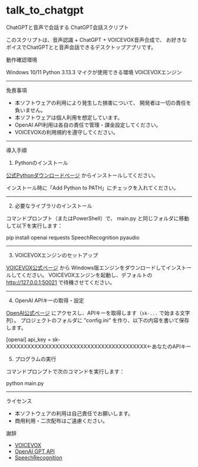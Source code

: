 # talk_to_chatgpt
ChatGPTと音声で会話する
ChatGPT会話スクリプト

このスクリプトは、音声認識 + ChatGPT + VOICEVOX音声合成で、
お好きなボイスでChatGPTとと音声会話できるデスクトップアプリです。


動作確認環境

Windows 10/11
Python 3.13.3
マイクが使用できる環境
VOICEVOXエンジン

---

免責事項

* 本ソフトウェアの利用により発生した損害について、
  開発者は一切の責任を負いません。
* 本ソフトウェアは個人利用を想定しています。
* OpenAI API利用は各自の責任で管理・課金設定してください。
* VOICEVOXの利用規約を遵守してください。

---

導入手順

1. Pythonのインストール

[公式Pythonダウンロードページ](https://www.python.org/downloads/windows/)
からインストールしてください。

インストール時に「Add Python to PATH」にチェックを入れてください。

---

2. 必要なライブラリのインストール

コマンドプロンプト（またはPowerShell）で、
main.py と同じフォルダに移動して以下を実行します：

pip install openai requests SpeechRecognition pyaudio

---

3. VOICEVOXエンジンのセットアップ

[VOICEVOX公式ページ](https://voicevox.hiroshiba.jp/) から
 Windows版エンジンをダウンロードしてインストールしてください。
 VOICEVOXエンジンを起動し、デフォルトの http://127.0.0.1:50021 で待機させてください。

---

4. OpenAI APIキーの取得・設定

 [OpenAI公式ページ](https://platform.openai.com/account/api-keys) にアクセスし、APIキーを取得します（`sk-...` で始まる文字列）。
 プロジェクトのフォルダに ”config.ini” を作り、以下の内容を書いて保存します。

[openai]
api_key = sk-XXXXXXXXXXXXXXXXXXXXXXXXXXXXXXXXXXXXXXXX←あなたのAPIキー


5. プログラムの実行

コマンドプロンプトで次のコマンドを実行します：

python main.py

---

ライセンス

* 本ソフトウェアの利用は自己責任でお願いします。
* 商用利用・二次配布はご遠慮ください。


謝辞

* [VOICEVOX](https://voicevox.hiroshiba.jp/)
* [OpenAI GPT API](https://platform.openai.com/)
* [SpeechRecognition](https://pypi.org/project/SpeechRecognition/)
